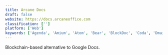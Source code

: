 ```yaml
---
title: Arcane Docs
draft: false 
website: https://docs.arcaneoffice.com
classification: ['']
platform: ['Web']
keywords: ['Agenda', 'Amium', 'Atom', 'Bear', 'BlockDoc', 'Coda', 'Dmail', 'Evernote', 'Graphite', 'Jama Connect', 'Left', 'Lists', 'Notion for iOS', 'Parabola', 'Quip Spreadsheets for Teams', 'Sheets by Google', 'Slab', 'Slite for Mobile', 'The New Microsoft Office']
---
```

Blockchain-based alternative to Google Docs.